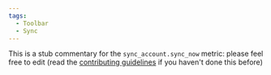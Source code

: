 ```yaml
---
tags:
  - Toolbar
  - Sync
---
```


This is a stub commentary for the `sync_account.sync_now` metric: please feel free to edit (read the
[contributing guidelines](https://github.com/mozilla/glean-annotations/blob/main/CONTRIBUTING.md)
if you haven't done this before)
